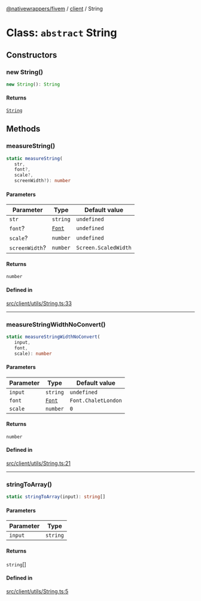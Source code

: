 [@nativewrappers/fivem](../../README.md) / [client](../README.md) / String

# Class: `abstract` String

## Constructors

### new String()

```ts
new String(): String
```

#### Returns

[`String`](String.md)

## Methods

### measureString()

```ts
static measureString(
   str, 
   font?, 
   scale?, 
   screenWidth?): number
```

#### Parameters

| Parameter | Type | Default value |
| ------ | ------ | ------ |
| `str` | `string` | `undefined` |
| `font`? | [`Font`](../enumerations/Font.md) | `undefined` |
| `scale`? | `number` | `undefined` |
| `screenWidth`? | `number` | `Screen.ScaledWidth` |

#### Returns

`number`

#### Defined in

[src/client/utils/String.ts:33](https://github.com/nativewrappers/fivem/blob/a8f3fbc0f47fb5552a00c18a4d0c12645ae62f70/src/client/utils/String.ts#L33)

***

### measureStringWidthNoConvert()

```ts
static measureStringWidthNoConvert(
   input, 
   font, 
   scale): number
```

#### Parameters

| Parameter | Type | Default value |
| ------ | ------ | ------ |
| `input` | `string` | `undefined` |
| `font` | [`Font`](../enumerations/Font.md) | `Font.ChaletLondon` |
| `scale` | `number` | `0` |

#### Returns

`number`

#### Defined in

[src/client/utils/String.ts:21](https://github.com/nativewrappers/fivem/blob/a8f3fbc0f47fb5552a00c18a4d0c12645ae62f70/src/client/utils/String.ts#L21)

***

### stringToArray()

```ts
static stringToArray(input): string[]
```

#### Parameters

| Parameter | Type |
| ------ | ------ |
| `input` | `string` |

#### Returns

`string`[]

#### Defined in

[src/client/utils/String.ts:5](https://github.com/nativewrappers/fivem/blob/a8f3fbc0f47fb5552a00c18a4d0c12645ae62f70/src/client/utils/String.ts#L5)
